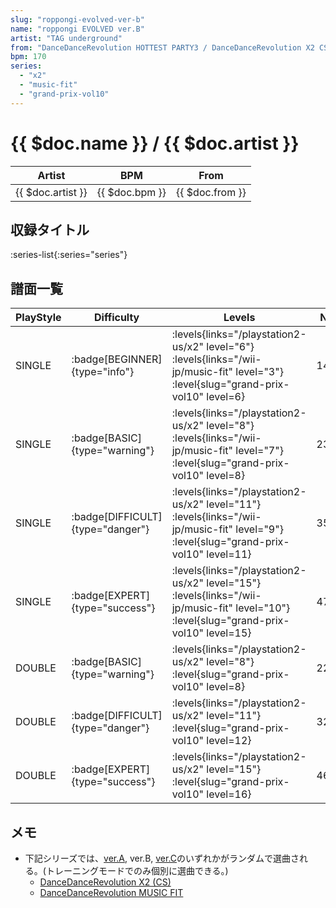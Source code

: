```yaml
---
slug: "roppongi-evolved-ver-b"
name: "roppongi EVOLVED ver.B"
artist: "TAG underground"
from: "DanceDanceRevolution HOTTEST PARTY3 / DanceDanceRevolution X2 CS"
bpm: 170
series:
  - "x2"
  - "music-fit"
  - "grand-prix-vol10"
---
```


# {{ $doc.name }} / {{ $doc.artist }}

|Artist|BPM|From|
|------|---|----|
|{{ $doc.artist }}|{{ $doc.bpm }}|{{ $doc.from }}|

## 収録タイトル

:series-list{:series="series"}

## 譜面一覧

|PlayStyle|Difficulty|Levels|Notes|Movie|
|---------|----------|------|-----|-----|
|SINGLE| :badge[BEGINNER]{type="info"}|<div class="field is-grouped is-grouped-multiline"> :levels{links="/playstation2-us/x2" level="6"} :levels{links="/wii-jp/music-fit" level="3"} :level{slug="grand-prix-vol10" level=6}</div>|143/11||
|SINGLE| :badge[BASIC]{type="warning"}|<div class="field is-grouped is-grouped-multiline"> :levels{links="/playstation2-us/x2" level="8"} :levels{links="/wii-jp/music-fit" level="7"} :level{slug="grand-prix-vol10" level=8}</div>|234/26||
|SINGLE| :badge[DIFFICULT]{type="danger"}|<div class="field is-grouped is-grouped-multiline"> :levels{links="/playstation2-us/x2" level="11"} :levels{links="/wii-jp/music-fit" level="9"} :level{slug="grand-prix-vol10" level=11}</div>|350/17||
|SINGLE| :badge[EXPERT]{type="success"}|<div class="field is-grouped is-grouped-multiline"> :levels{links="/playstation2-us/x2" level="15"} :levels{links="/wii-jp/music-fit" level="10"} :level{slug="grand-prix-vol10" level=15}</div>|476/25||
|DOUBLE| :badge[BASIC]{type="warning"}|<div class="field is-grouped is-grouped-multiline"> :levels{links="/playstation2-us/x2" level="8"} :level{slug="grand-prix-vol10" level=8}</div>|224/30||
|DOUBLE| :badge[DIFFICULT]{type="danger"}|<div class="field is-grouped is-grouped-multiline"> :levels{links="/playstation2-us/x2" level="11"} :level{slug="grand-prix-vol10" level=12}</div>|325/28||
|DOUBLE| :badge[EXPERT]{type="success"}|<div class="field is-grouped is-grouped-multiline"> :levels{links="/playstation2-us/x2" level="15"} :level{slug="grand-prix-vol10" level=16}</div>|462/17||

## メモ

- 下記シリーズでは、[ver.A](/songs/roppongi-evolved-ver-a), ver.B, [ver.C](/songs/roppongi-evolved-ver-c)のいずれかがランダムで選曲される。(トレーニングモードでのみ個別に選曲できる。)
  - [DanceDanceRevolution X2 (CS)](/series/x2)
  - [DanceDanceRevolution MUSIC FIT](/series/music-fit)
